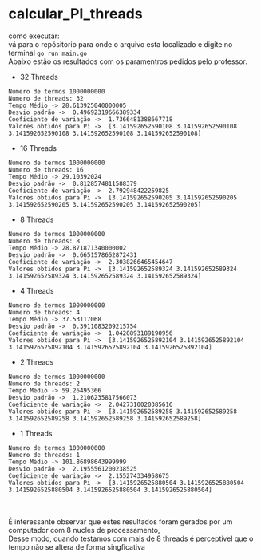 # calcular_PI_threads

como executar:
    <br /> vá para o repósitorio para onde o arquivo esta localizado e digite no terminal
    ```
    go run main.go
    ```
    <br /> 
    Abaixo estão os resultados com os paramentros pedidos pelo professor.
    <br />
 

- 32 Threads
```
Numero de termos 1000000000
Numero de threads: 32
Tempo Médio -> 28.613925040000005
Desvio padrão ->  0.49692319666389334
Coeficiente de variação ->  1.7366481388667718
Valores obtidos para Pi ->  [3.141592652590108 3.141592652590108 3.141592652590108 3.141592652590108 3.141592652590108]
```

- 16 Threads
```
Numero de termos 1000000000
Numero de threads: 16
Tempo Médio -> 29.10392024
Desvio padrão ->  0.8128574811588379
Coeficiente de variação ->  2.792948422259825
Valores obtidos para Pi ->  [3.141592652590205 3.141592652590205 3.141592652590205 3.141592652590205 3.141592652590205]
```

- 8 Threads
```
Numero de termos 1000000000
Numero de threads: 8
Tempo Médio -> 28.871871340000002
Desvio padrão ->  0.6651578652872431
Coeficiente de variação ->  2.3038266465454647
Valores obtidos para Pi ->  [3.141592652589324 3.141592652589324 3.141592652589324 3.141592652589324 3.141592652589324]
```

- 4 Threads
```
Numero de termos 1000000000
Numero de threads: 4
Tempo Médio -> 37.53117068
Desvio padrão ->  0.3911083209215754
Coeficiente de variação ->  1.0420893189190956
Valores obtidos para Pi ->  [3.1415926525892104 3.1415926525892104 3.1415926525892104 3.1415926525892104 3.1415926525892104]
```

- 2 Threads
```
Numero de termos 1000000000
Numero de threads: 2
Tempo Médio -> 59.26495366
Desvio padrão ->  1.2106235817566073
Coeficiente de variação ->  2.0427310020385616
Valores obtidos para Pi ->  [3.141592652589258 3.141592652589258 3.141592652589258 3.141592652589258 3.141592652589258]
```

- 1 Threads
```
Numero de termos 1000000000
Numero de threads: 1
Tempo Médio -> 101.86898643999999
Desvio padrão ->  2.1955561200238525
Coeficiente de variação ->  2.155274334958675
Valores obtidos para Pi ->  [3.1415926525880504 3.1415926525880504 3.1415926525880504 3.1415926525880504 3.1415926525880504]

```


<br /> <br />
É interessante observar que estes resultados foram gerados por um computador com 8 nucles de processamento,
<br />
Desse modo, quando  testamos com mais de 8 threads é perceptivel que o tempo não se altera de forma singficativa

